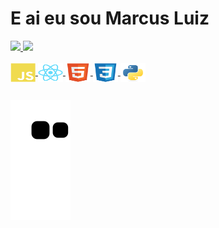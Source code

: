 # E ai eu sou Marcus Luiz

<div>
<a href="https://github.com/marcus220480">
<img height="100em" src="http://github-readme-status.vercel.app/api?username=marcus220480&show_icons=true&theme=dracula&include_all_commits=true&count_private=true"/>
<img height="100em" src="http://github-readme-status.vercel.app/api/top-langs/?username=marcus220480&layout=compact&langs_count=16&theme=dracula"/>
</div>
  
  <div style="display: inline_block"><br>
<img align="center" alt="Marcus-Js" height="30" width="40" src="https://raw.githubusercontent.com/devicons/devicon/master/icons/javascript/javascript-plain.svg">
  <img align="center" alt="Marcus-React" height="30" width="40" src="https://raw.githubusercontent.com/devicons/devicon/master/icons/react/react-original.svg">
  <img align="center" alt="Marcus-HTML" height="30" width="40" src="https://raw.githubusercontent.com/devicons/devicon/master/icons/html5/html5-original.svg">
    <img align="center" alt="Marcus-CSS3" height="30" width="40" src="https://raw.githubusercontent.com/devicons/devicon/master/icons/css3/css3-original.svg">
    <img align="center" alt="Marcus-Python" height="30" width="40" src="https://raw.githubusercontent.com/devicons/devicon/master/icons/python/python-original.svg">
    
  </div>
  
  ##
  
  ![snake gif](https://github.com/marcus220480/marcusluiz/blob/output/github-contribution-grid-snake.svg)
  
